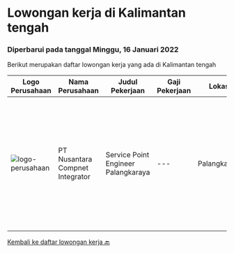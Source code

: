 
  # Lowongan kerja di Kalimantan tengah

  ### Diperbarui pada tanggal Minggu, 16 Januari 2022

  Berikut merupakan daftar lowongan kerja yang ada di Kalimantan tengah

  |Logo Perusahaan | Nama Perusahaan | Judul Pekerjaan | Gaji Pekerjaan | Lokasi | Deskripsi | Tanggal diunggah | Pranala |
  | -------------- | --------------- | --------------- | --------- | --------- | -------------- | ------- | ----------- |
  |![logo-perusahaan](https://image-service-cdn.seek.com.au/faf1379cb2f8ff5c87162dc20c60c0d2f63dba1c/ee4dce1061f3f616224767ad58cb2fc751b8d2dc)|PT Nusantara Compnet Integrator|Service Point Engineer Palangkaraya|---|Palangkaraya|S1 Teknik Komputer, Ilmu Komputer, Teknik Informatika atau Ilmu Komputer lainnya. Memiliki pengalaman minimal 1 tahun, fresh graduate dipersilahkan...|Kamis, 06 Januari 2022|https://www.jobstreet.co.id/id/job/service-point-engineer-palangkaraya-3744961?token=0~b6ccf739-2a79-4b1c-a86e-28f15d31b86c&sectionRank=1&jobId=jobstreet-id-job-3744961|


  [Kembali ke daftar lowongan kerja 🔙](../README.md#daftar-lowongan-kerja)
  